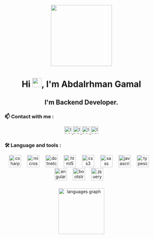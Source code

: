 <div align="center">
  <img height="200" src="https://camo.githubusercontent.com/d1e9733ec79822bcadf8b9a1035840ee511e2f022fe9f652cc163db23dc171d3/68747470733a2f2f6d656469612e67697068792e636f6d2f6d656469612f53576f536b4e36447854737a71494b4571762f67697068792e676966"  />
</div>

###
<h1 align="center">
  Hi 
  <img src="https://media.giphy.com/media/hvRJCLFzcasrR4ia7z/giphy.gif" width="30px"/>,
  I'm Abdalrhman Gamal
</h1>

###

<h2 align="center">I'm Backend Developer.</h2>


### 📫 Contact with me :
<div align="center">
  <a href="https://www.linkedin.com/in/abdalrhman-gamal" target="_blank">
    <img src="https://img.shields.io/static/v1?message=LinkedIn&logo=linkedin&label=&color=0077B5&logoColor=white&labelColor=&style=for-the-badge" height="25" alt="linkedin logo"  />
  </a>
  <a href="mailto:abdalrhmangamal.dev@gmail.com" target="_blank">
    <img src="https://img.shields.io/static/v1?message=Gmail&logo=gmail&label=&color=D14836&logoColor=white&labelColor=&style=for-the-badge" height="25" alt="linkedin logo"  />
  </a>
  <a href="https://api.whatsapp.com/send/?phone=201067377533&text&type=phone_number&app_absent=0" target="_blank">
    <img src="https://img.shields.io/badge/-Whatsapp-075e54?style=for-the-badge&logo=Whatsapp&logoColor=white" height="25" alt="linkedin logo"  />
  </a>
  <a href="https://leetcode.com/u/abdalrhman80" target="_blank">
    <img src="https://img.shields.io/badge/-LeetCode-FFA116?style=for-the-badge&logo=LeetCode&logoColor=black" height="25" alt="linkedin logo"  />
  </a>
</div> 


### 🛠 Language and tools :

<div align="center">
  <img src="https://cdn.jsdelivr.net/gh/devicons/devicon/icons/csharp/csharp-original.svg" height="40" alt="csharp logo"  />
  <img width="12" />
  <img src="https://cdn.jsdelivr.net/gh/devicons/devicon/icons/microsoftsqlserver/microsoftsqlserver-plain.svg" height="40" alt="microsoftsqlserver logo"  />
  <img width="12" />
  <img src="https://cdn.jsdelivr.net/gh/devicons/devicon/icons/dotnetcore/dotnetcore-original.svg" height="40" alt="dotnetcore logo"  />
  <img width="12" /> 
  <img src="https://cdn.jsdelivr.net/gh/devicons/devicon/icons/html5/html5-original.svg" height="40" alt="html5 logo"  />
  <img width="12" />
  <img src="https://cdn.jsdelivr.net/gh/devicons/devicon/icons/css3/css3-original.svg" height="40" alt="css3 logo"  />
  <img width="12" />
  <img src="https://cdn.jsdelivr.net/gh/devicons/devicon/icons/sass/sass-original.svg" height="40" alt="sass logo"  />
  <img width="12" />
  <img src="https://cdn.jsdelivr.net/gh/devicons/devicon/icons/javascript/javascript-original.svg" height="40" alt="javascript logo"  />
  <img width="12" />
  <img src="https://cdn.jsdelivr.net/gh/devicons/devicon/icons/typescript/typescript-original.svg" height="40" alt="typescript logo"  />
  <img width="12" />
  <img src="https://cdn.jsdelivr.net/gh/devicons/devicon/icons/angularjs/angularjs-original.svg" height="40" alt="angular logo"  />
  <img width="12" />
  <img src="https://cdn.jsdelivr.net/gh/devicons/devicon/icons/bootstrap/bootstrap-original.svg" height="40" alt="bootstrap logo"  />
  <img width="12" />
  <img src="https://cdn.jsdelivr.net/gh/devicons/devicon/icons/jquery/jquery-original.svg" height="40" alt="jquery logo"  />
  <img width="12" />
</div>

###
###

<div align="center">
  <img src="https://github-readme-stats.vercel.app/api/top-langs?username=abdalrhman80&locale=en&hide_title=false&layout=compact&card_width=320&langs_count=5&theme=dracula&hide_border=false&order=" height="150" alt="languages graph"  />
</div>
